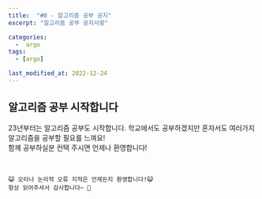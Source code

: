 ```yaml
---
title:  "#0 - 알고리즘 공부 공지" 
excerpt: "알고리즘 공부 공지사항"

categories:
  -  argo
tags:
  - [argo]

last_modified_at: 2022-12-24
---
```


## 알고리즘 공부 시작합니다

23년부터는 알고리즘 공부도 시작합니다. 학교에서도 공부하겠지만
혼자서도 여러가지 알고리즘을 공부할 필요를 느껴요!  
함께 공부하실분 컨택 주시면 언제나 환영합니다!





<br>

    😺 오타나 논리적 오류 지적은 언제든지 환영합니다!😺   
    항상 읽어주셔서 감사합니다~ 🙏